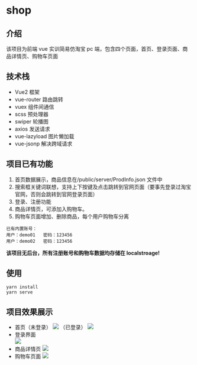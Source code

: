 # shop

## 介绍

该项目为前端 vue 实训简易仿淘宝 pc 端，包含四个页面，首页、登录页面、商品详情页、购物车页面

## 技术栈

- Vue2 框架
- vue-router 路由跳转
- vuex 组件间通信
- scss 预处理器
- swiper 轮播图
- axios 发送请求
- vue-lazyload 图片懒加载
- vue-jsonp 解决跨域请求

## 项目已有功能

1. 首页数据展示，商品信息在/public/server/ProdInfo.json 文件中
2. 搜索框关键词联想，支持上下按键及点击跳转到官网页面（要事先登录过淘宝官网，否则会跳转到官网登录页面）
3. 登录、注册功能
4. 商品详情页，可添加入购物车。
5. 购物车页面增加、删除商品，每个用户购物车分离

```
已有内置账号：
用户：demo01   密码：123456
用户：demo02   密码：123456
```

**该项目无后台，所有注册账号和购物车数据均存储在 localstroage!**

## 使用

```
yarn install
yarn serve
```

## 项目效果展示

- 首页（未登录）
  ![](https://tk914.github.io/shop/img/home.jpg)
  （已登录）
  ![](https://tk914.github.io/shop/img/Snipaste_2022-06-25_20-24-55.jpg)
- 登录界面  
  ![](https://tk914.github.io/shop/img/Snipaste_2022-06-25_20-29-38.jpg)
- 商品详情页
  ![](https://tk914.github.io/shop/img/Snipaste_2022-06-25_20-25-11.jpg)
- 购物车页面
  ![](https://tk914.github.io/shop/img/Snipaste_2022-06-25_20-25-23.jpg)
